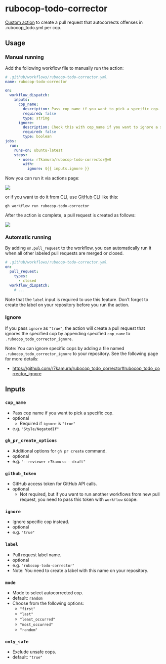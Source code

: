 # rubocop-todo-corrector

[Custom action](https://docs.github.com/en//actions/creating-actions/about-custom-actions) to create a pull request that autocorrects offenses in .rubocop_todo.yml per cop.

## Usage

### Manual running

Add the following workflow file to manually run the action:

```yaml
# .github/workflows/rubocop-todo-corrector.yml
name: rubocop-todo-corrector

on:
  workflow_dispatch:
    inputs:
      cop_name:
        description: Pass cop name if you want to pick a specific cop.
        required: false
        type: string
      ignore:
        description: Check this with cop_name if you want to ignore a specific cop.
        required: false
        type: boolean
jobs:
  run:
    runs-on: ubuntu-latest
    steps:
      - uses: r7kamura/rubocop-todo-corrector@v0
        with:
          ignore: ${{ inputs.ignore }}
```

Now you can run it via actions page:

![](images/workflow.png)

or if you want to do it from CLI, use [GitHub CLI](https://cli.github.com/) like this:

```
gh workflow run rubocop-todo-corrector
```

After the action is complete, a pull request is created as follows:

![](images/pull-request.png)

### Automatic running

By adding `on.pull_request` to the workflow, you can automatically run it when all other labeled pull requests are merged or closed.

```yaml
# .github/workflows/rubocop-todo-corrector.yml
on:
  pull_request:
    types:
      - closed
  workflow_dispatch:
    # ...
```

Note that the `label` input is required to use this feature.
Don't forget to create the label on your repository before you run the action.

### Ignore

If you pass `ignore` as `"true"`, the action will create a pull request that ignores the specified cop by appending specified `cop_name` to `.rubocop_todo_corrector_ignore`.

Note: You can ignore specific cops by adding a file named `.rubocop_todo_corrector_ignore` to your repository. See the following page for more details:

- https://github.com/r7kamura/rubocop_todo_corrector#rubocop_todo_corrector_ignore

## Inputs

### `cop_name`

- Pass cop name if you want to pick a specific cop.
- optional
    - Required if `ignore` is `"true"`
- e.g. `"Style/NegatedIf"`

### `gh_pr_create_options`

- Additional options for `gh pr create` command.
- optional
- e.g. `"--reviewer r7kamura --draft"`

### `github_token`

- GitHub access token for GitHub API calls.
- optional
    - Not required, but if you want to run another workflows from new pull request, you need to pass this token with `workflow` scope.

### `ignore`

- Ignore specific cop instead.
- optional
- e.g. `"true"`

### `label`

- Pull request label name.
- optional
- e.g. `"rubocop-todo-corrector"`
- Note: You need to create a label with this name on your repository.

### `mode`

- Mode to select autocorrected cop.
- default: `random`
- Choose from the following options:
  - `"first"`
  - `"last"`
  - `"least_occurred"`
  - `"most_occurred"`
  - `"random"`

### `only_safe`

- Exclude unsafe cops.
- default: `"true"`
